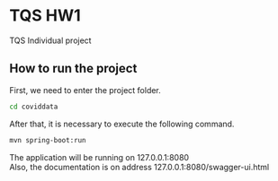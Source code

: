 # TQS HW1
TQS Individual project

## How to run the project ##

First, we need to enter the project folder.

```bash
cd coviddata
```

After that, it is necessary to execute the following command.

```bash
mvn spring-boot:run
```

The application will be running on 127.0.0.1:8080<br>
Also, the documentation is on address 127.0.0.1:8080/swagger-ui.html
